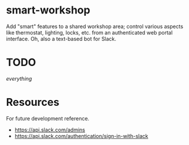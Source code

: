 # smart-workshop
Add "smart" features to a shared workshop area; control various aspects like thermostat, lighting, locks, etc. from an authenticated web portal interface.
Oh, also a text-based bot for Slack.

# TODO
*everything*

# Resources
For future development reference.
- https://api.slack.com/admins
- https://api.slack.com/authentication/sign-in-with-slack

